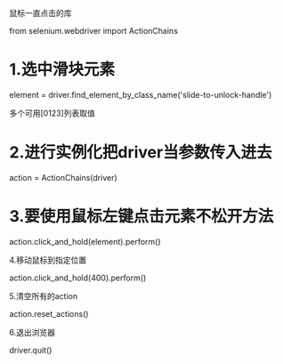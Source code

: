 鼠标一直点击的库

from selenium.webdriver import ActionChains

# 1.选中滑块元素

element = driver.find_element_by_class_name('slide-to-unlock-handle')

多个可用[0123]列表取值

# 2.进行实例化把driver当参数传入进去

action = ActionChains(driver)

# 3.要使用鼠标左键点击元素不松开方法

action.click_and_hold(element).perform()

4.移动鼠标到指定位置

action.click_and_hold(400).perform()

5.清空所有的action

action.reset_actions()

6.退出浏览器

driver.quit()